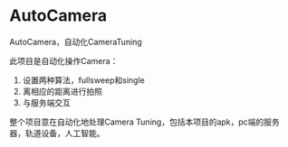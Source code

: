 # AutoCamera
AutoCamera，自动化CameraTuning

此项目是自动化操作Camera：
1. 设置两种算法，fullsweep和single
2. 离相应的距离进行拍照
3. 与服务端交互

整个项目意在自动化地处理Camera Tuning，包括本项目的apk，pc端的服务器，轨道设备，人工智能。
